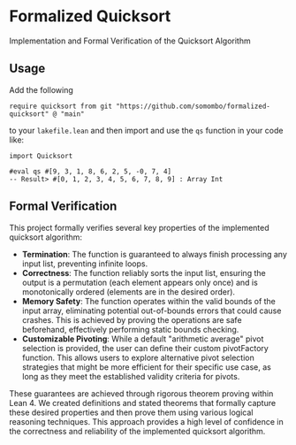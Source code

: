 # Formalized Quicksort

Implementation and Formal Verification of the Quicksort Algorithm

## Usage

Add the following

```lean
require quicksort from git "https://github.com/somombo/formalized-quicksort" @ "main"
```

to your `lakefile.lean` and then import and use the `qs` function in your code like:

```lean
import Quicksort

#eval qs #[9, 3, 1, 8, 6, 2, 5, -0, 7, 4] 
-- Result> #[0, 1, 2, 3, 4, 5, 6, 7, 8, 9] : Array Int
```

## Formal Verification

This project formally verifies several key properties of the implemented quicksort algorithm:

- **Termination**: The function is guaranteed to always finish processing any input list, preventing infinite loops.
- **Correctness**: The function reliably sorts the input list, ensuring the output is a permutation (each element appears only once) and is monotonically ordered (elements are in the desired order).
- **Memory Safety**: The function operates within the valid bounds of the input array, eliminating potential out-of-bounds errors that could cause crashes. This is achieved by proving the operations are safe beforehand, effectively performing static bounds checking.
- **Customizable Pivoting**: While a default "arithmetic average" pivot selection is provided, the user can define their custom pivotFactory function. This allows users to explore alternative pivot selection strategies that might be more efficient for their specific use case, as long as they meet the established validity criteria for pivots.

These guarantees are achieved through rigorous theorem proving within Lean 4. We created definitions and stated theorems that formally capture these desired properties and then prove them using various logical reasoning techniques. This approach provides a high level of confidence in the correctness and reliability of the implemented quicksort algorithm.